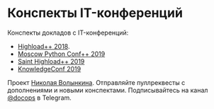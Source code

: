 # Конспекты IT-конференций

Конспекты докладов с IT-конференций:
 
* [Highload++ 2018](https://highload.ru).
* [Moscow Python Conf++ 2019](https://conf.python.ru)
* [Saint Highload++ 2019](https://www.highload.ru/spb/2019)
* [KnowledgeConf 2019](https://knowledgeconf.ru/)

Проект [Николая Волынкина](https://t.me/nick_volynkin). Отправляйте пуллреквесты с дополнениями и новыми конспектами. Подписывайтесь на канал [@docops](https://t.me/docops) в Telegram.
